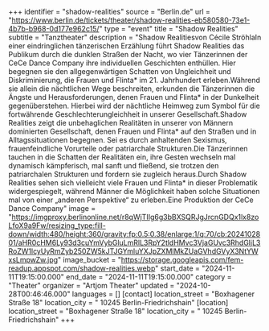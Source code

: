 +++
identifier = "shadow-realities"
source = "Berlin.de"
url = "https://www.berlin.de/tickets/theater/shadow-realities-eb580580-73e1-4b7b-b968-0d177e962c15/"
type = "event"
title = "Shadow Realities"
subtitle = "Tanztheater"
description = "Shadow Realitiesvon Cécile StröhlaIn einer eindringlichen tänzerischen Erzählung führt Shadow Realities das Publikum durch die dunklen Straßen der Nacht, wo vier Tänzerinnen der CeCe Dance Company ihre individuellen Geschichten enthüllen. Hier begegnen sie den allgegenwärtigen Schatten von Ungleichheit und Diskriminierung, die Frauen und Flinta* im 21. Jahrhundert erleben.Während sie allein die nächtlichen Wege beschreiten, erkunden die Tänzerinnen die Ängste und Herausforderungen, denen Frauen und Flinta* in der Dunkelheit gegenüberstehen. Hierbei wird der nächtliche Heimweg zum Symbol für die fortwährende Geschlechterungleichheit in unserer Gesellschaft.Shadow Realities zeigt die unbehaglichen Realitäten in unserer von Männern dominierten Gesellschaft, denen Frauen und Flinta* auf den Straßen und in Alltagssituationen begegnen. Sei es durch anhaltenden Sexismus, frauenfeindliche Vorurteile oder patriarchale Strukturen.Die Tänzerinnen tauchen in die Schatten der Realitäten ein, ihre Gesten wechseln mal dynamisch kämpferisch, mal sanft und fließend, sie trotzen den patriarchalen Strukturen und fordern sie zugleich heraus.Durch Shadow Realities sehen sich vielleicht viele Frauen und Flinta* in dieser Problematik widergespiegelt, während Männer die Möglichkeit haben solche Situationen mal von einer „anderen Perspektive“ zu erleben.Eine Produktion der CeCe Dance Company"
image = "https://imgproxy.berlinonline.net/r8qWjTIIg6g3bBXSQRJgJrcnGDQx1lx8zoLfoX9a9Fw/resizing_type:fill-down/width:480/height:360/gravity:fp:0.5:0.38/enlarge:1/q:70/cb:2024102801/aHR0cHM6Ly93d3cuYmVybGluLmRlL3RpY2tldHMvc3VjaGUvc3RhdGljL3RoZW1lcyUyRmZyb250ZW5kJTJGYmluYXJpZXMlMkZUaGVhdGVyX3NtYWxsLmpwZw.jpg"
image_bucket = "https://storage.googleapis.com/fem-readup.appspot.com/shadow-realities.webp"
start_date = "2024-11-11T19:15:00.000"
end_date = "2024-11-11T19:15:00.000"
category = "Theater"
organizer = "Artjom Theater"
updated = "2024-10-28T00:46:46.000"
languages = []
[contact]
location_street = "Boxhagener Straße 18"
location_city = " 10245 Berlin-Friedrichshain"
[location]
location_street = "Boxhagener Straße 18"
location_city = " 10245 Berlin-Friedrichshain"
+++